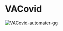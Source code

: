 # VACovid

[![VACovid-automater-gg](https://github.com/trebbag/VACovid/actions/workflows/automater.yml/badge.svg)](https://github.com/trebbag/VACovid/actions/workflows/automater.yml)
